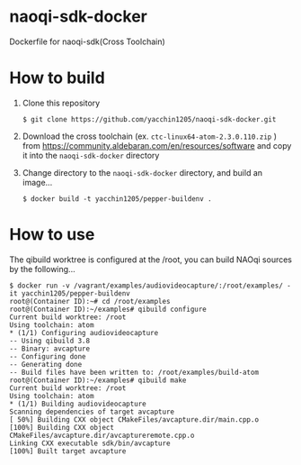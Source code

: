 # naoqi-sdk-docker

Dockerfile for naoqi-sdk(Cross Toolchain)

# How to build

1. Clone this repository

    ```
    $ git clone https://github.com/yacchin1205/naoqi-sdk-docker.git
    ```

2. Download the cross toolchain (ex. `ctc-linux64-atom-2.3.0.110.zip` ) from https://community.aldebaran.com/en/resources/software and copy it into the `naoqi-sdk-docker` directory
3. Change directory to the `naoqi-sdk-docker` directory, and build an image...

    ```
    $ docker build -t yacchin1205/pepper-buildenv .
    ```
    
    
# How to use

The qibuild worktree is configured at the /root, you can build NAOqi sources by the following...

```
$ docker run -v /vagrant/examples/audiovideocapture/:/root/examples/ -it yacchin1205/pepper-buildenv
root@(Container ID):~# cd /root/examples
root@(Container ID):~/examples# qibuild configure
Current build worktree: /root
Using toolchain: atom
* (1/1) Configuring audiovideocapture
-- Using qibuild 3.8
-- Binary: avcapture
-- Configuring done
-- Generating done
-- Build files have been written to: /root/examples/build-atom
root@(Container ID):~/examples# qibuild make
Current build worktree: /root
Using toolchain: atom
* (1/1) Building audiovideocapture
Scanning dependencies of target avcapture
[ 50%] Building CXX object CMakeFiles/avcapture.dir/main.cpp.o
[100%] Building CXX object CMakeFiles/avcapture.dir/avcaptureremote.cpp.o
Linking CXX executable sdk/bin/avcapture
[100%] Built target avcapture
```
